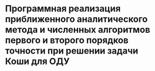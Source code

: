 # Программная реализация приближенного аналитического метода и численных алгоритмов первого и второго порядков точности при решении задачи Коши для ОДУ